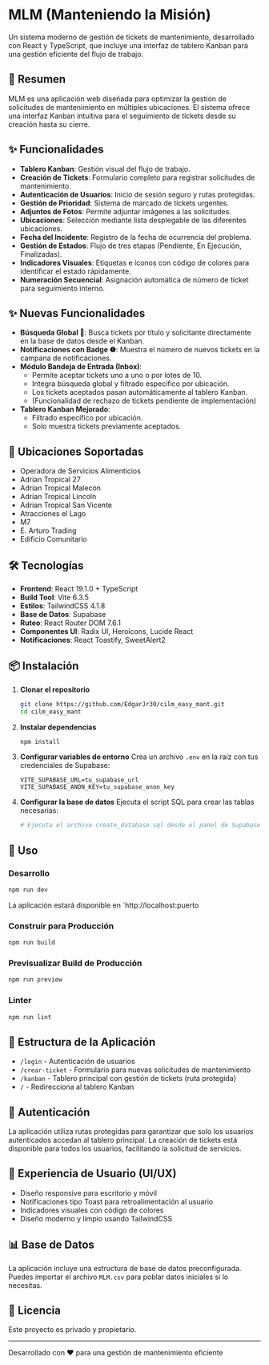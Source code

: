 # MLM (Manteniendo la Misión)

Un sistema moderno de gestión de tickets de mantenimiento, desarrollado con React y TypeScript, que incluye una interfaz de tablero Kanban para una gestión eficiente del flujo de trabajo.

## 🚀 Resumen

MLM es una aplicación web diseñada para optimizar la gestión de solicitudes de mantenimiento en múltiples ubicaciones. El sistema ofrece una interfaz Kanban intuitiva para el seguimiento de tickets desde su creación hasta su cierre.

## ✨ Funcionalidades

- **Tablero Kanban**: Gestión visual del flujo de trabajo.
- **Creación de Tickets**: Formulario completo para registrar solicitudes de mantenimiento.
- **Autenticación de Usuarios**: Inicio de sesión seguro y rutas protegidas.
- **Gestión de Prioridad**: Sistema de marcado de tickets urgentes.
- **Adjuntos de Fotos**: Permite adjuntar imágenes a las solicitudes.
- **Ubicaciones**: Selección mediante lista desplegable de las diferentes ubicaciones.
- **Fecha del Incidente**: Registro de la fecha de ocurrencia del problema.
- **Gestión de Estados**: Flujo de tres etapas (Pendiente, En Ejecución, Finalizadas).
- **Indicadores Visuales**: Etiquetas e íconos con código de colores para identificar el estado rápidamente.
- **Numeración Secuencial**: Asignación automática de número de ticket para seguimiento interno.

## ✨ Nuevas Funcionalidades

- **Búsqueda Global 🔎**: Busca tickets por título y solicitante directamente en la base de datos desde el Kanban.
- **Notificaciones con Badge ❶**: Muestra el número de nuevos tickets en la campana de notificaciones.
- **Módulo Bandeja de Entrada (Inbox)**:  
  - Permite aceptar tickets uno a uno o por lotes de 10.
  - Integra búsqueda global y filtrado específico por ubicación.
  - Los tickets aceptados pasan automáticamente al tablero Kanban.
  - (Funcionalidad de rechazo de tickets pendiente de implementación)
- **Tablero Kanban Mejorado**:  
  - Filtrado específico por ubicación.
  - Solo muestra tickets previamente aceptados.

## 🏢 Ubicaciones Soportadas

- Operadora de Servicios Alimenticios
- Adrian Tropical 27
- Adrian Tropical Malecón
- Adrian Tropical Lincoln
- Adrian Tropical San Vicente
- Atracciones el Lago
- M7
- E. Arturo Trading
- Edificio Comunitario

## 🛠️ Tecnologías

- **Frontend**: React 19.1.0 + TypeScript
- **Build Tool**: Vite 6.3.5
- **Estilos**: TailwindCSS 4.1.8
- **Base de Datos**: Supabase
- **Ruteo**: React Router DOM 7.6.1
- **Componentes UI**: Radix UI, Heroicons, Lucide React
- **Notificaciones**: React Toastify, SweetAlert2

## 📦 Instalación

1. **Clonar el repositorio**
   ```bash
   git clone https://github.com/EdgarJr30/cilm_easy_mant.git
   cd cilm_easy_mant
   ```

2. **Instalar dependencias**
   ```bash
   npm install
   ```

3. **Configurar variables de entorno**
   Crea un archivo `.env` en la raíz con tus credenciales de Supabase:
   ```env
   VITE_SUPABASE_URL=tu_supabase_url
   VITE_SUPABASE_ANON_KEY=tu_supabase_anon_key
   ```

4. **Configurar la base de datos**
   Ejecuta el script SQL para crear las tablas necesarias:
   ```bash
   # Ejecuta el archivo create_database.sql desde el panel de Supabase
   ```

## 🚦 Uso

### Desarrollo

```bash
npm run dev
```

La aplicación estará disponible en `http://localhost:puerto

### Construir para Producción

```bash
npm run build
```

### Previsualizar Build de Producción

```bash
npm run preview
```

### Linter

```bash
npm run lint
```

## 📱 Estructura de la Aplicación

- `/login` - Autenticación de usuarios
- `/crear-ticket` - Formulario para nuevas solicitudes de mantenimiento
- `/kanban` - Tablero principal con gestión de tickets (ruta protegida)
- `/` - Redirecciona al tablero Kanban

## 🔐 Autenticación

La aplicación utiliza rutas protegidas para garantizar que solo los usuarios autenticados accedan al tablero principal. La creación de tickets está disponible para todos los usuarios, facilitando la solicitud de servicios.

## 🎨 Experiencia de Usuario (UI/UX)

- Diseño responsive para escritorio y móvil
- Notificaciones tipo Toast para retroalimentación al usuario
- Indicadores visuales con código de colores
- Diseño moderno y limpio usando TailwindCSS

## 📊 Base de Datos

La aplicación incluye una estructura de base de datos preconfigurada. Puedes importar el archivo `MLM.csv` para poblar datos iniciales si lo necesitas.

## 📄 Licencia

Este proyecto es privado y propietario.

---

Desarrollado con ❤️ para una gestión de mantenimiento eficiente